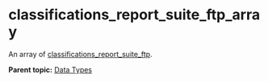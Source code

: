 # classifications\_report\_suite\_ftp\_array

An array of [classifications\_report\_suite\_ftp](r_classifications_report_suite_ftp.md#).

**Parent topic:** [Data Types](../data_types/classifications_data_types.md)

